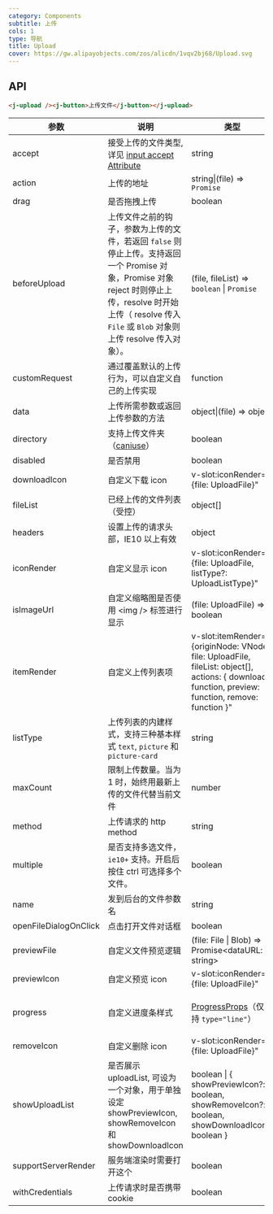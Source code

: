 ```yaml
---
category: Components
subtitle: 上传
cols: 1
type: 导航
title: Upload
cover: https://gw.alipayobjects.com/zos/alicdn/1vqv2bj68/Upload.svg
---
```


## API

```html
<j-upload /><j-button>上传文件</j-button></j-upload>
```

| 参数                  | 说明                                                                                                                                                                                                             | 类型                                                                                                                                                | 默认值                              | 版本                  |     |
| --------------------- | ---------------------------------------------------------------------------------------------------------------------------------------------------------------------------------------------------------------- | --------------------------------------------------------------------------------------------------------------------------------------------------- | ----------------------------------- | --------------------- | --- |
| accept                | 接受上传的文件类型, 详见 [input accept Attribute](https://developer.mozilla.org/en-US/docs/Web/HTML/Element/input/file#accept)                                                                                   | string                                                                                                                                              | 无                                  |                       |     |
| action                | 上传的地址                                                                                                                                                                                                       | string\|(file) => `Promise`                                                                                                                         | 无                                  |                       |     |
| drag                  | 是否拖拽上传                                                                                                                                                                                                     | boolean                                                                                                                                             | false                               |                       |     |
| beforeUpload          | 上传文件之前的钩子，参数为上传的文件，若返回 `false` 则停止上传。支持返回一个 Promise 对象，Promise 对象 reject 时则停止上传，resolve 时开始上传（ resolve 传入 `File` 或 `Blob` 对象则上传 resolve 传入对象）。 | (file, fileList) => `boolean` \| `Promise`                                                                                                          | 无                                  |                       |
| customRequest         | 通过覆盖默认的上传行为，可以自定义自己的上传实现                                                                                                                                                                 | function                                                                                                                                            | 无                                  |                       |     |
| data                  | 上传所需参数或返回上传参数的方法                                                                                                                                                                                 | object\|(file) => object                                                                                                                            | 无                                  |                       |     |
| directory             | 支持上传文件夹（[caniuse](https://caniuse.com/#feat=input-file-directory)）                                                                                                                                      | boolean                                                                                                                                             | false                               | 3.0                   |     |
| disabled              | 是否禁用                                                                                                                                                                                                         | boolean                                                                                                                                             | false                               |                       |     |
| downloadIcon          | 自定义下载 icon                                                                                                                                                                                                  | v-slot:iconRender="{file: UploadFile}"                                                                                                              | -                                   | 3.0                   |     |
| fileList              | 已经上传的文件列表（受控）                                                                                                                                                                                       | object\[]                                                                                                                                           | 无                                  |                       |     |
| headers               | 设置上传的请求头部，IE10 以上有效                                                                                                                                                                                | object                                                                                                                                              | 无                                  |                       |     |
| iconRender            | 自定义显示 icon                                                                                                                                                                                                  | v-slot:iconRender="{file: UploadFile, listType?: UploadListType}"                                                                                   | -                                   | 3.0                   |     |
| isImageUrl            | 自定义缩略图是否使用 &lt;img /> 标签进行显示                                                                                                                                                                     | (file: UploadFile) => boolean                                                                                                                       | -                                   | 3.0                   |     |
| itemRender            | 自定义上传列表项                                                                                                                                                                                                 | v-slot:itemRender="{originNode: VNode, file: UploadFile, fileList: object\[], actions: { download: function, preview: function, remove: function }" | -                                   | 3.0                   |     |
| listType              | 上传列表的内建样式，支持三种基本样式 `text`, `picture` 和 `picture-card`                                                                                                                                         | string                                                                                                                                              | `text`                              |                       |     |
| maxCount              | 限制上传数量。当为 1 时，始终用最新上传的文件代替当前文件                                                                                                                                                        | number                                                                                                                                              | -                                   | 3.0                   |     |
| method                | 上传请求的 http method                                                                                                                                                                                           | string                                                                                                                                              | `post`                              | 1.5.0                 |     |
| multiple              | 是否支持多选文件，`ie10+` 支持。开启后按住 ctrl 可选择多个文件。                                                                                                                                                 | boolean                                                                                                                                             | false                               |                       |     |
| name                  | 发到后台的文件参数名                                                                                                                                                                                             | string                                                                                                                                              | `file`                              |                       |     |
| openFileDialogOnClick | 点击打开文件对话框                                                                                                                                                                                               | boolean                                                                                                                                             | true                                | 3.0                   |     |
| previewFile           | 自定义文件预览逻辑                                                                                                                                                                                               | (file: File \| Blob) => Promise&lt;dataURL: string>                                                                                                 | 无                                  | 1.5.0                 |     |
| previewIcon           | 自定义预览 icon                                                                                                                                                                                                  | v-slot:iconRender="{file: UploadFile}"                                                                                                              | -                                   | 3.0                   |     |
| progress              | 自定义进度条样式                                                                                                                                                                                                 | [ProgressProps](/components/progress/#API)（仅支持 `type="line"`）                                                                                  | { strokeWidth: 2, showInfo: false } | 3.0                   |     |
| removeIcon            | 自定义删除 icon                                                                                                                                                                                                  | v-slot:iconRender="{file: UploadFile}"                                                                                                              | -                                   | 3.0                   |     |
| showUploadList        | 是否展示 uploadList, 可设为一个对象，用于单独设定 showPreviewIcon, showRemoveIcon 和 showDownloadIcon                                                                                                            | boolean \| { showPreviewIcon?: boolean, showRemoveIcon?: boolean, showDownloadIcon?: boolean }                                                      | true                                | showDownloadIcon(3.0) |     |
| supportServerRender   | 服务端渲染时需要打开这个                                                                                                                                                                                         | boolean                                                                                                                                             | false                               |                       |     |
| withCredentials       | 上传请求时是否携带 cookie                                                                                                                                                                                        | boolean                                                                                                                                             | false                               |                       |     |
